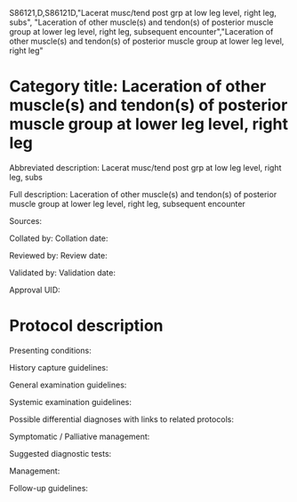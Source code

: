 S86121,D,S86121D,"Lacerat musc/tend post grp at low leg level, right leg, subs", "Laceration of other muscle(s) and tendon(s) of posterior muscle group at lower leg level, right leg, subsequent encounter","Laceration of other muscle(s) and tendon(s) of posterior muscle group at lower leg level, right leg"
# Category title: Laceration of other muscle(s) and tendon(s) of posterior muscle group at lower leg level, right leg

Abbreviated description: Lacerat musc/tend post grp at low leg level, right leg, subs

Full description: Laceration of other muscle(s) and tendon(s) of posterior muscle group at lower leg level, right leg, subsequent encounter

Sources:

Collated by:
Collation date:

Reviewed by:
Review date:

Validated by:
Validation date:

Approval UID:

# Protocol description

Presenting conditions:

History capture guidelines:

General examination guidelines:

Systemic examination guidelines:

Possible differential diagnoses with links to related protocols:

Symptomatic / Palliative management:

Suggested diagnostic tests:

Management:

Follow-up guidelines:
